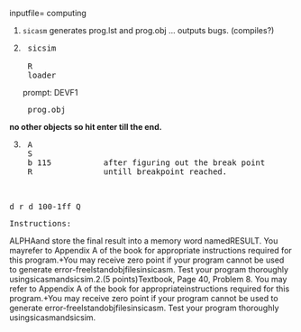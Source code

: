 inputfile= computing
1. `sicasm` generates prog.lst and prog.obj ... outputs bugs. (compiles?)
2. <pre> sicsim

	R
	loader</pre> prompt: DEVF1
	<pre> prog.obj
</pre>
<b>no other objects so hit enter till the end.</b>

3. <pre> A
	S
	b 115			after figuring out the break point
	R   			untill breakpoint reached. 
</pre><pre>   	
d r
d 100-1ff
Q
</pre>

<pre>
Instructions: 
</pre>
 ALPHAand store the final result into a memory word namedRESULT. You mayrefer to Appendix A of the book for appropriate instructions required for this program.+You may receive zero point if your program cannot be used to generate error-freelstandobjfilesinsicasm. Test your program thoroughly usingsicasmandsicsim.2.(5 points)Textbook, Page 40, Problem 8. You may refer to Appendix A of the book for appropriateinstructions required for this program.+You may receive zero point if your program cannot be used to generate error-freelstandobjfilesinsicasm. Test your program thoroughly usingsicasmandsicsim.

